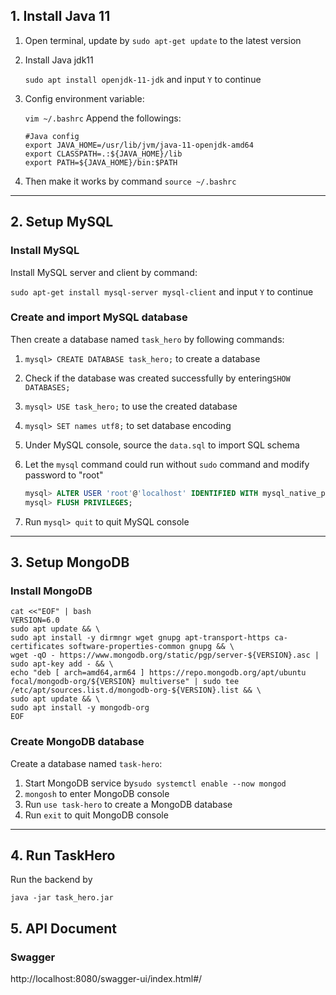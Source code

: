 ## 1. Install Java 11

1. Open terminal, update by `sudo apt-get update` to the latest version
   
2. Install Java jdk11
   
   `sudo apt install openjdk-11-jdk` and input `Y` to continue

3. Config environment variable:
   
   `vim ~/.bashrc` Append the followings:
   
   ```shell
   #Java config
   export JAVA_HOME=/usr/lib/jvm/java-11-openjdk-amd64
   export CLASSPATH=.:${JAVA_HOME}/lib
   export PATH=${JAVA_HOME}/bin:$PATH
   ```

4. Then make it works by command `source ~/.bashrc`

---

## 2. Setup MySQL

### Install MySQL

Install MySQL server and client by command:

`sudo apt-get install mysql-server mysql-client` and input `Y` to continue

### Create and import MySQL database

Then create a database named `task_hero` by following commands:

1. `mysql> CREATE DATABASE task_hero;` to create a database

2. Check if the database was created successfully by entering`SHOW DATABASES;` 

3. `mysql> USE task_hero;` to use the created database

4. `mysql> SET names utf8;` to set database encoding

5. Under MySQL console, source the `data.sql` to import SQL schema

6. Let the `mysql` command could run without `sudo` command and modify password to "root"

   ```sql
   mysql> ALTER USER 'root'@'localhost' IDENTIFIED WITH mysql_native_password BY 'root';
   mysql> FLUSH PRIVILEGES;
   ```

7. Run `mysql> quit` to quit MySQL console

---

## 3. Setup MongoDB

### Install MongoDB

```shell
cat <<"EOF" | bash
VERSION=6.0
sudo apt update && \
sudo apt install -y dirmngr wget gnupg apt-transport-https ca-certificates software-properties-common gnupg && \
wget -qO - https://www.mongodb.org/static/pgp/server-${VERSION}.asc | sudo apt-key add - && \
echo "deb [ arch=amd64,arm64 ] https://repo.mongodb.org/apt/ubuntu focal/mongodb-org/${VERSION} multiverse" | sudo tee /etc/apt/sources.list.d/mongodb-org-${VERSION}.list && \
sudo apt update && \
sudo apt install -y mongodb-org
EOF
```

### Create MongoDB database

Create a database named `task-hero`:

1. Start MongoDB service by`sudo systemctl enable --now mongod`
2. `mongosh` to enter MongoDB console
3. Run `use task-hero` to create a MongoDB database
4. Run `exit` to quit MongoDB console

----

## 4.  Run TaskHero

Run the backend by

```shell
java -jar task_hero.jar
```

## 5. API Document

### Swagger

http://localhost:8080/swagger-ui/index.html#/